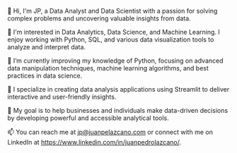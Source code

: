 👋 Hi, I'm JP, a Data Analyst and Data Scientist with a passion for solving complex problems and uncovering valuable insights from data.

👀 I'm interested in Data Analytics, Data Science, and Machine Learning. I enjoy working with Python, SQL, and various data visualization tools to analyze and interpret data.

🌱 I’m currently improving my knowledge of Python, focusing on advanced data manipulation techniques, machine learning algorithms, and best practices in data science.

🔭 I specialize in creating data analysis applications using Streamlit to deliver interactive and user-friendly insights.

🎯 My goal is to help businesses and individuals make data-driven decisions by developing powerful and accessible analytical tools.

📫 You can reach me at jp@juanpelazcano.com or connect with me on LinkedIn at https://www.linkedin.com/in/juanpedrolazcano/.



<!---
jplazcano/jplazcano is a ✨ special ✨ repository because its `README.md` (this file) appears on your GitHub profile.
You can click the Preview link to take a look at your changes.
--->
